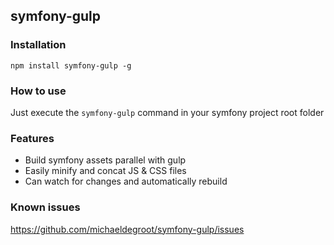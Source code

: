 ## symfony-gulp

### Installation
`npm install symfony-gulp -g`

### How to use
Just execute the `symfony-gulp` command in your symfony project root folder

### Features

 -    Build symfony assets parallel with gulp
 -    Easily minify and concat JS & CSS files
 -    Can watch for changes and automatically rebuild

### Known issues
https://github.com/michaeldegroot/symfony-gulp/issues
